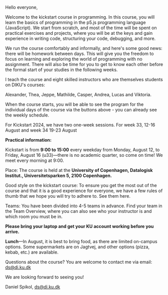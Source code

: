 Hello everyone,

Welcome to the kickstart course in programming. In this course, you will learn the basics of programming in the p5.js programming language (JavaScript). We start from scratch, and most of the time will be spent on practical exercises and projects, where you will be at the keys and gain experience in writing code, structuring your code, debugging, and more.

We run the course comfortably and informally, and here's some good news: there will be homework between days. This will give you the freedom to focus on learning and exploring the world of programming with no assignment. There will also be time for you to get to know each other before the formal start of your studies in the following weeks.

I teach the course and eight skilled instructors who are themselves students on DIKU's courses:

Alexander, Thea, Jeppe, Mathilde, Casper, Andrea, Lucas and Viktoria.

When the course starts, you will be able to see the program for the individual days of the course via the buttons above - you can already see the weekly schedule.

For Kickstart 2024,  we have two one-week sessions. For week 33, 12-16 August and week 34 19-23 August

**Practical information:**

Kickstart is from **9:00 to 15:00** every weekday from Monday, August 12, to Friday, August 16 (u33)—there is no academic quarter, so come on time! We meet every morning at 9:00.

Place: The course is held at the **University of Copenhagen, Datalogisk Institut., Universitetsparken 5, 2100 Copenhagen.**

Good style on the kickstart course: To ensure you get the most out of the course and that it is a good experience for everyone, we have a few rules of thumb that we hope you will try to adhere to. See them here.

Teams: You have been divided into 4-5 teams in advance. Find your team in the Team Overview, where you can also see who your instructor is and which room you must be in.

**Please bring your laptop and get your KU account working before you arrive.**

**Lunch**—In August, it is best to bring food, as there are limited on-campus options. Some supermarkets are on Jagtvej, and other options (pizza, kebab, etc.) are available.

Questions about the course? You are welcome to contact me via email: ds@di.ku.dk


We are looking forward to seeing you!

Daniel Spikol,
ds@di.ku.dk
